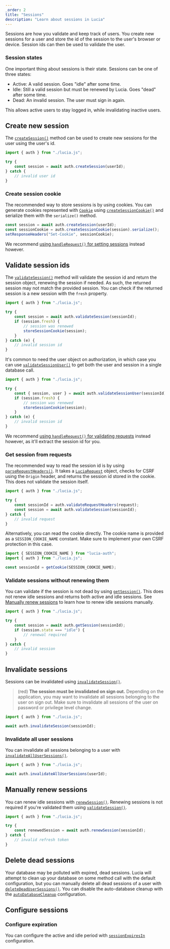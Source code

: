 ```yaml
---
_order: 2
title: "Sessions"
description: "Learn about sessions in Lucia"
---
```


Sessions are how you validate and keep track of users. You create new sessions for a user and store the id of the session to the user's browser or device. Session ids can then be used to validate the user.

### Session states

One important thing about sessions is their state. Sessions can be one of three states:

- Active: A valid session. Goes "idle" after some time.
- Idle: Still a valid session but must be renewed by Lucia. Goes "dead" after some time.
- Dead: An invalid session. The user must sign in again.

This allows active users to stay logged in, while invalidating inactive users.

## Create new session

The [`createSession()`](/reference/lucia-auth/auth#createsession) method can be used to create new sessions for the user using the user's id.

```ts
import { auth } from "./lucia.js";

try {
	const session = await auth.createSession(userId);
} catch {
	// invalid user id
}
```

### Create session cookie

The recommended way to store sessions is by using cookies. You can generate cookies represented with [`Cookie`](/reference/lucia-auth/types#cookie) using [`createSessionCookie()`](/reference/lucia-auth/auth#createsessioncookie) and serialize them with the `serialize()` method.

```ts
const session = await auth.createSession(userId);
const sessionCookie = auth.createSessionCookie(session).serialize();
setResponseHeaders("Set-Cookie", sessionCookie);
```

We recommend [using `handleRequest()` for setting sessions](/basics/handle-requests#set-session-cookie) instead however.

## Validate session ids

The [`validateSession()`](/reference/lucia-auth/auth#validatesession) method will validate the session id and return the session object, renewing the session if needed. As such, the returned session may not match the provided session. You can check if the returned session is a new session with the `fresh` property.

```ts
import { auth } from "./lucia.js";

try {
	const session = await auth.validateSession(sessionId);
	if (session.fresh) {
		// session was renewed
		storeSessionCookie(session);
	}
} catch (e) {
	// invalid session id
}
```

It's common to need the user object on authorization, in which case you can use [`validateSessionUser()`](/reference/lucia-auth/auth#validatesessionuser) to get both the user and session in a single database call.

```ts
import { auth } from "./lucia.js";

try {
	const { session, user } = await auth.validateSessionUser(sessionId);
	if (session.fresh) {
		// session was renewed
		storeSessionCookie(session);
	}
} catch (e) {
	// invalid session id
}
```

We recommend [using `handleRequest()` for validating requests](/basics/handle-requests#validate-requests) instead however, as it'll extract the session id for you.

### Get session from requests

The recommended way to read the session id is by using [`parseRequestHeaders()`](/reference/lucia-auth/auth#parserequestheaders). It takes a [`LuciaRequest`](http://localhost:3000/reference/lucia-auth/types#luciarequest) object, checks for CSRF using the `Origin` header, and returns the session id stored in the cookie. This does not validate the session itself.

```ts
import { auth } from "./lucia.js";

try {
	const sessionId = auth.validateRequestHeaders(request);
	const session = await auth.validateSession(sessionId);
} catch {
	// invalid request
}
```

Alternatively, you can read the cookie directly. The cookie name is provided as a `SESSION_COOKIE_NAME` constant. Make sure to implement your own CSRF protection in this case.

```ts
import { SESSION_COOKIE_NAME } from "lucia-auth";
import { auth } from "./lucia.js";

const sessionId = getCookie(SESSION_COOKIE_NAME);
```

### Validate sessions without renewing them

You can validate if the session is not dead by using [`getSession()`](/reference/lucia-auth/auth#getsession). This does not renew idle sessions and returns both active and idle sessions. See [Manually renew sessions](/basics/sessions#manually-renew-sessions) to learn how to renew idle sessions manually.

```ts
import { auth } from "./lucia.js";

try {
	const session = await auth.getSession(sessionId);
	if (session.state === "idle") {
		// renewal required
	}
} catch {
	// invalid session
}
```

## Invalidate sessions

Sessions can be invalidated using [`invalidateSession()`](/reference/lucia-auth/auth#invalidatesession).

> (red) **The session must be invalidated on sign out.** Depending on the application, you may want to invalidate all sessions belonging to the user on sign out. Make sure to invalidate all sessions of the user on password or privilege level change.

```ts
import { auth } from "./lucia.js";

await auth.invalidateSession(sessionId);
```

### Invalidate all user sessions

You can invalidate all sessions belonging to a user with [`invalidateAllUserSessions()`](/reference/lucia-auth/auth#invalidateallusersessions).

```ts
import { auth } from "./lucia.js";

await auth.invalidateAllUserSessions(userId);
```

## Manually renew sessions

You can renew idle sessions with [`renewSession()`](/reference/lucia-auth/auth#renewsession). Renewing sessions is not required if you're validated them using [`validateSession()`](/reference/lucia-auth/auth#validatesession).

```ts
import { auth } from "./lucia.js";

try {
	const renewedSession = await auth.renewSession(sessionId);
} catch {
	// invalid refresh token
}
```

## Delete dead sessions

Your database may be polluted with expired, dead sessions. Lucia will attempt to clean up your database on some method call with the default configuration, but you can manually delete all dead sessions of a user with [`deleteDeadUserSessions()`](/reference/lucia-auth/auth#deletedeadusersessions). You can disable the auto-database cleanup with the [`autoDatabaseCleanup`](/basics/configuration#autodatabasecleanup) configuration.

## Configure sessions

### Configure expiration

You can configure the active and idle period with [`sessionExpiresIn`](/basics/configuration#sessionexpiresin) configuration.
